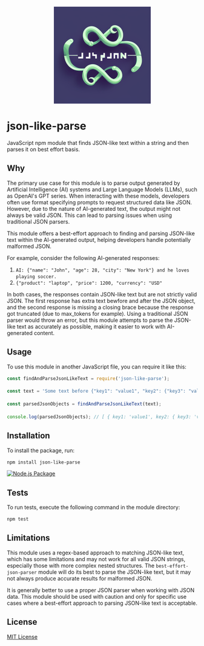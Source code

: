 <p align="center">
  <img src="images/logo.png" alt="JSON-Like Text Parser Logo" width="256" height="256">
</p>

# json-like-parse
JavaScript npm module that finds JSON-like text within a string and then parses it on best effort basis.

## Why

The primary use case for this module is to parse output generated by Artificial Intelligence (AI) systems and Large Language Models (LLMs), such as OpenAI's GPT series. When interacting with these models, developers often use format specifying prompts to request structured data like JSON. However, due to the nature of AI-generated text, the output might not always be valid JSON. This can lead to parsing issues when using traditional JSON parsers.

This module offers a best-effort approach to finding and parsing JSON-like text within the AI-generated output, helping developers handle potentially malformed JSON.

For example, consider the following AI-generated responses:

1. `AI: {"name": "John", "age": 28, "city": "New York"} and he loves playing soccer.`
2. `{"product": "laptop", "price": 1200, "currency": "USD"`

In both cases, the responses contain JSON-like text but are not strictly valid JSON. The first response has extra text bewfore and after the JSON object, and the second response is missing a closing brace because the response got truncated (due to max_tokens for example). Using a traditional JSON parser would throw an error, but this module attempts to parse the JSON-like text as accurately as possible, making it easier to work with AI-generated content.

## Usage
To use this module in another JavaScript file, you can require it like this:
```js
const findAndParseJsonLikeText = require('json-like-parse');

const text = 'Some text before {"key1": "value1", "key2": {"key3": "value3"}} some text after';

const parsedJsonObjects = findAndParseJsonLikeText(text);

console.log(parsedJsonObjects); // [ { key1: 'value1', key2: { key3: 'value3' } } ]
```

## Installation

To install the package, run:

```bash
npm install json-like-parse
```

[![Node.js Package](https://github.com/WiegerWolf/json-like-parse/actions/workflows/npm-publish.yml/badge.svg)](https://github.com/WiegerWolf/json-like-parse/actions/workflows/npm-publish.yml)

## Tests

To run tests, execute the following command in the module directory:

```bash
npm test
```

## Limitations

This module uses a regex-based approach to matching JSON-like text, which has some limitations and may not work for all valid JSON strings, especially those with more complex nested structures. The `best-effort-json-parser` module will do its best to parse the JSON-like text, but it may not always produce accurate results for malformed JSON.

It is generally better to use a proper JSON parser when working with JSON data. This module should be used with caution and only for specific use cases where a best-effort approach to parsing JSON-like text is acceptable.

## License

[MIT License](https://choosealicense.com/licenses/mit/)